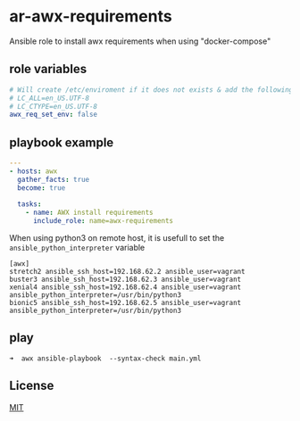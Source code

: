 # ar-awx-requirements

Ansible role to install awx requirements when using "docker-compose"

## role variables

```yaml
# Will create /etc/enviroment if it does not exists & add the following value (usefull when using pip3)
# LC_ALL=en_US.UTF-8
# LC_CTYPE=en_US.UTF-8
awx_req_set_env: false
```

## playbook example
```yaml
---
- hosts: awx
  gather_facts: true
  become: true
  
  tasks:
    - name: AWX install requirements
      include_role: name=awx-requirements
```

When using python3 on remote host, it is usefull to set the `ansible_python_interpreter` variable

```
[awx]
stretch2 ansible_ssh_host=192.168.62.2 ansible_user=vagrant
buster3 ansible_ssh_host=192.168.62.3 ansible_user=vagrant
xenial4 ansible_ssh_host=192.168.62.4 ansible_user=vagrant ansible_python_interpreter=/usr/bin/python3
bionic5 ansible_ssh_host=192.168.62.5 ansible_user=vagrant ansible_python_interpreter=/usr/bin/python3
```

## play
```console
➜  awx ansible-playbook  --syntax-check main.yml                    
```


## License

[MIT](./LICENSE)
